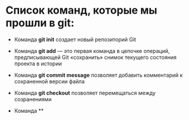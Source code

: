 # Список команд, которые мы прошли в git:

* Команда **git init** создает новый репозиторий Git

* Команда **git add** — это первая команда в цепочке операций, предписывающей Git «сохранить» снимок текущего состояния проекта в истории

* Команда **git commit message** позволяет добавить комментарий к сохраненной версии файла

* Команда **git checkout** позволяет перемещаться между созранениями 

* Команда **